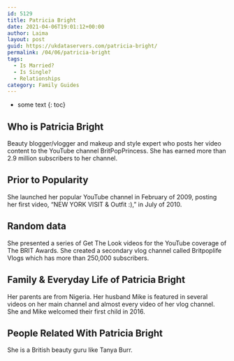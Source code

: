 ```yaml
---
id: 5129
title: Patricia Bright
date: 2021-04-06T19:01:12+00:00
author: Laima
layout: post
guid: https://ukdataservers.com/patricia-bright/
permalink: /04/06/patricia-bright
tags:
  - Is Married?
  - Is Single?
  - Relationships
category: Family Guides
---
```


* some text
{: toc}


## Who is Patricia Bright
                  
                  
                  
Beauty blogger/vlogger and makeup and style expert who posts her video content to the YouTube channel BritPopPrincess. She has earned more than 2.9 million subscribers to her channel.
                  
              
            
              
            
                
                
                
## Prior to Popularity
                  
                  
                  
She launched her popular YouTube channel in February of 2009, posting her first video, &#8220;NEW YORK VISIT & Outfit :),&#8221; in July of 2010.
                  
              
            
              
            
                
                
                
## Random data
                  
                  
                  
She presented a series of Get The Look videos for the YouTube coverage of The BRIT Awards. She created a secondary vlog channel called Britpoplife Vlogs which has more than 250,000 subscribers.
                  
              
            
              
            
                
                
                
## Family & Everyday Life of Patricia Bright
                  
                  
                  
Her parents are from Nigeria. Her husband Mike is featured in several videos on her main channel and almost every video of her vlog channel. She and Mike welcomed their first child in 2016.
                  
              
            
              
            
                
                
                
## People Related With Patricia Bright
                  
                  
                  
She is a British beauty guru like Tanya Burr.
                  
              
            
              
            
                
              
            
              
              
            
            
              
            
          
          
          